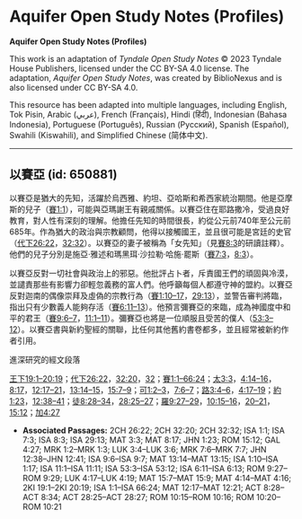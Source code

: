 # Aquifer Open Study Notes (Profiles)

**Aquifer Open Study Notes (Profiles)**

This work is an adaptation of *Tyndale Open Study Notes* © 2023 Tyndale House Publishers, licensed under the CC BY\-SA 4\.0 license. The adaptation, *Aquifer Open Study Notes*, was created by BiblioNexus and is also licensed under CC BY\-SA 4\.0\.

This resource has been adapted into multiple languages, including English, Tok Pisin, Arabic (عربي), French (Français), Hindi (हिंदी), Indonesian (Bahasa Indonesia), Portuguese (Português), Russian (Русский), Spanish (Español), Swahili (Kiswahili), and Simplified Chinese (简体中文).



--------------------------------

## 以賽亞 (id: 650881)

以賽亞是猶大的先知，活躍於烏西雅、約坦、亞哈斯和希西家統治期間。他是亞摩斯的兒子（[賽1:1](https://ref.ly/Isa1:1)），可能與亞瑪謝王有親戚關係。以賽亞住在耶路撒冷，受過良好教育，對人性有深刻的理解。他擔任先知的時間很長，約從公元前740年至公元前685年。作為猶大的政治與宗教顧問，他得以接觸國王，並且很可能是宮廷的史官（[代下26:22](https://ref.ly/2Chr26:22)，[32:32](https://ref.ly/2Chr32:32)）。以賽亞的妻子被稱為「女先知」（見[賽8:3](https://ref.ly/Isa8:3)的研讀註釋）。他們的兒子分別是施亞‧雅述和瑪黑珥‧沙拉勒‧哈施‧罷斯（[賽7:3](https://ref.ly/Isa7:3)，[8:3](https://ref.ly/Isa8:3)）。

以賽亞反對一切社會與政治上的邪惡。他批評占卜者，斥責國王們的頑固與冷漠，並譴責那些有影響力卻輕忽義務的富人們。他呼籲每個人都遵守神的盟約。以賽亞反對迦南的偶像崇拜及虛偽的宗教行為（[賽1:10–17](https://ref.ly/Isa1:10-Isa1:17)，[29:13](https://ref.ly/Isa29:13)），並警告審判將臨，指出只有少數義人能夠存活（[賽6:11–13](https://ref.ly/Isa6:11-Isa6:13)）。他預言彌賽亞的來臨，成為神國度中和平的君王（[賽9:6–7](https://ref.ly/Isa9:6-Isa9:7)，[11:1–11](https://ref.ly/Isa11:1-Isa11:11)）。彌賽亞也將是一位順服且受苦的僕人（[53:3–12](https://ref.ly/Isa53:3-Isa53:12)）。以賽亞書與新約聖經的關聯，比任何其他舊約書卷都多，並且經常被新約作者引用。

進深研究的經文段落

[王下19:1–20:19](https://ref.ly/2Kgs19:1-2Kgs20:19)；[代下26:22](https://ref.ly/2Chr26:22)，[32:20](https://ref.ly/2Chr32:20)，[32](https://ref.ly/2Chr32:32)；[賽1:1–66:24](https://ref.ly/Isa1:1-Isa66:24)；[太3:3](https://ref.ly/Matt3:3)，[4:14–16](https://ref.ly/Matt4:14-Matt4:16)，[8:17](https://ref.ly/Matt8:17)，[12:17–21](https://ref.ly/Matt12:17-Matt12:21)，[13:14–15](https://ref.ly/Matt13:14-Matt13:15)，[15:7–9](https://ref.ly/Matt15:7-Matt15:9)；[可1:2–3](https://ref.ly/Mark1:2-Mark1:3)，[7:6–7](https://ref.ly/Mark7:6-Mark7:7)；[路3:4–6](https://ref.ly/Luke3:4-Luke3:6)，[4:17–19](https://ref.ly/Luke4:17-Luke4:19)；[約1:23](https://ref.ly/John1:23)，[12:38–41](https://ref.ly/John12:38-John12:41)；[徒8:28–34](https://ref.ly/Acts8:28-Acts8:34)，[28:25–27](https://ref.ly/Acts28:25-Acts28:27)；[羅9:27–29](https://ref.ly/Rom9:27-Rom9:29)，[10:15–16](https://ref.ly/Rom10:15-Rom10:16)，[20–21](https://ref.ly/Rom10:20-Rom10:21)，[15:12](https://ref.ly/Rom15:12)；[加4:27](https://ref.ly/Gal4:27)

* **Associated Passages:** 2CH 26:22; 2CH 32:20; 2CH 32:32; ISA 1:1; ISA 7:3; ISA 8:3; ISA 29:13; MAT 3:3; MAT 8:17; JHN 1:23; ROM 15:12; GAL 4:27; MRK 1:2–MRK 1:3; LUK 3:4–LUK 3:6; MRK 7:6–MRK 7:7; JHN 12:38–JHN 12:41; ISA 9:6–ISA 9:7; MAT 13:14–MAT 13:15; ISA 1:10–ISA 1:17; ISA 11:1–ISA 11:11; ISA 53:3–ISA 53:12; ISA 6:11–ISA 6:13; ROM 9:27–ROM 9:29; LUK 4:17–LUK 4:19; MAT 15:7–MAT 15:9; MAT 4:14–MAT 4:16; 2KI 19:1–2KI 20:19; ISA 1:1–ISA 66:24; MAT 12:17–MAT 12:21; ACT 8:28–ACT 8:34; ACT 28:25–ACT 28:27; ROM 10:15–ROM 10:16; ROM 10:20–ROM 10:21


